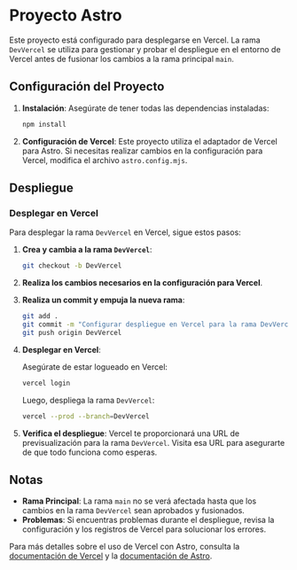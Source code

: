 # Proyecto Astro

Este proyecto está configurado para desplegarse en Vercel. La rama `DevVercel` se utiliza para gestionar y probar el despliegue en el entorno de Vercel antes de fusionar los cambios a la rama principal `main`.

## Configuración del Proyecto

1. **Instalación**: Asegúrate de tener todas las dependencias instaladas:

    ```bash
    npm install
    ```

2. **Configuración de Vercel**: Este proyecto utiliza el adaptador de Vercel para Astro. Si necesitas realizar cambios en la configuración para Vercel, modifica el archivo `astro.config.mjs`.

## Despliegue

### Desplegar en Vercel

Para desplegar la rama `DevVercel` en Vercel, sigue estos pasos:

1. **Crea y cambia a la rama `DevVercel`**:

    ```bash
    git checkout -b DevVercel
    ```

2. **Realiza los cambios necesarios en la configuración para Vercel**.

3. **Realiza un commit y empuja la nueva rama**:

    ```bash
    git add .
    git commit -m "Configurar despliegue en Vercel para la rama DevVercel"
    git push origin DevVercel
    ```

4. **Desplegar en Vercel**:

    Asegúrate de estar logueado en Vercel:

    ```bash
    vercel login
    ```

    Luego, despliega la rama `DevVercel`:

    ```bash
    vercel --prod --branch=DevVercel
    ```

5. **Verifica el despliegue**: Vercel te proporcionará una URL de previsualización para la rama `DevVercel`. Visita esa URL para asegurarte de que todo funciona como esperas.

## Notas

- **Rama Principal**: La rama `main` no se verá afectada hasta que los cambios en la rama `DevVercel` sean aprobados y fusionados.
- **Problemas**: Si encuentras problemas durante el despliegue, revisa la configuración y los registros de Vercel para solucionar los errores.

Para más detalles sobre el uso de Vercel con Astro, consulta la [documentación de Vercel](https://vercel.com/docs) y la [documentación de Astro](https://docs.astro.build).

